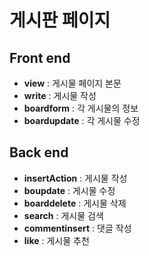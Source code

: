 # 게시판 페이지

## **Front end**
- **view** : 게시물 페이지 본문
- **write** : 게시물 작성
- **boardform** : 각 게시물의 정보
- **boardupdate** : 각 게시물 수정

## **Back end**
- **insertAction** : 게시물 작성
- **boupdate** : 게시물 수정
- **boarddelete** : 게시물 삭제
- **search** : 게시물 검색
- **commentinsert** : 댓글 작성
- **like** : 게시물 추천